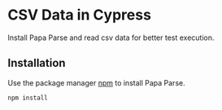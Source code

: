 # CSV Data in Cypress
Install Papa Parse and read csv data for better test execution.

## Installation

Use the package manager [npm](https://www.npmjs.com/) to install Papa Parse.

```bash
npm install 
```
